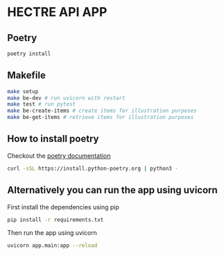 # HECTRE API APP

## Poetry

```bash
poetry install
```

## Makefile

```bash
make setup
make be-dev # run uvicorn with restart
make test # run pytest
make be-create-items # create items for illustration purposes
make be-get-items # retrieve items for illustration purposes
```

## How to install poetry

Checkout the [poetry documentation](https://python-poetry.org/docs/#installing-with-the-official-installer)

```bash
curl -sSL https://install.python-poetry.org | python3 -
```

## Alternatively you can run the app using uvicorn

First install the dependencies using pip

```bash
pip install -r requirements.txt
```

Then run the app using uvicorn

```bash
uvicorn app.main:app --reload
```
